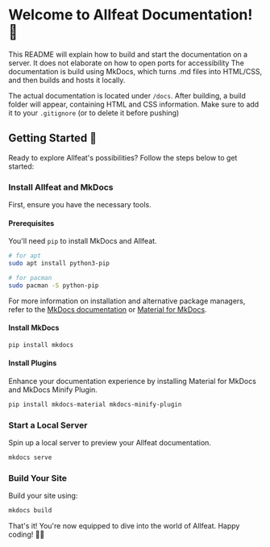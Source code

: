 # Welcome to Allfeat Documentation! 🚀

This README will explain how to build and start the documentation on a server. It does not elaborate on how to open ports for accessibility
The documentation is build using MkDocs, which turns .md files into HTML/CSS, and then builds and hosts it locally.

The actual documentation is located under `/docs`. After building, a build folder will appear, containing HTML and CSS information. Make sure to add it to your `.gitignore` (or to delete it before pushing)

## Getting Started 🚀

Ready to explore Allfeat's possibilities? Follow the steps below to get started:

### Install Allfeat and MkDocs

First, ensure you have the necessary tools.

#### Prerequisites

You'll need `pip` to install MkDocs and Allfeat.

```bash
# for apt
sudo apt install python3-pip
```

```bash
# for pacman
sudo pacman -S python-pip
```

For more information on installation and alternative package managers, refer to the [MkDocs documentation](https://www.mkdocs.org/getting-started/) or [Material for MkDocs](https://squidfunk.github.io/mkdocs-material/).

#### Install MkDocs

```bash
pip install mkdocs
```

#### Install Plugins

Enhance your documentation experience by installing Material for MkDocs and MkDocs Minify Plugin.

```bash
pip install mkdocs-material mkdocs-minify-plugin
```

### Start a Local Server

Spin up a local server to preview your Allfeat documentation.

```bash
mkdocs serve
```

### Build Your Site

Build your site using:

```bash
mkdocs build
```

That's it! You're now equipped to dive into the world of Allfeat. Happy coding! 🎵🚀
